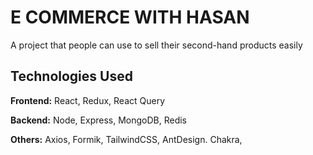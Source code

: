 
# E COMMERCE WITH HASAN

A project that people can use to sell their second-hand products easily


## Technologies Used

**Frontend:** React, Redux, React Query

**Backend:** Node, Express, MongoDB, Redis

**Others:** Axios, Formik, TailwindCSS, AntDesign. Chakra, 

  
